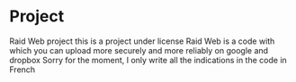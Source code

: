 # Project
Raid Web project
this is a project under license 
Raid Web is a code with which you can upload more securely and more reliably on google and dropbox
Sorry for the moment, I only write all the indications in the code in French
